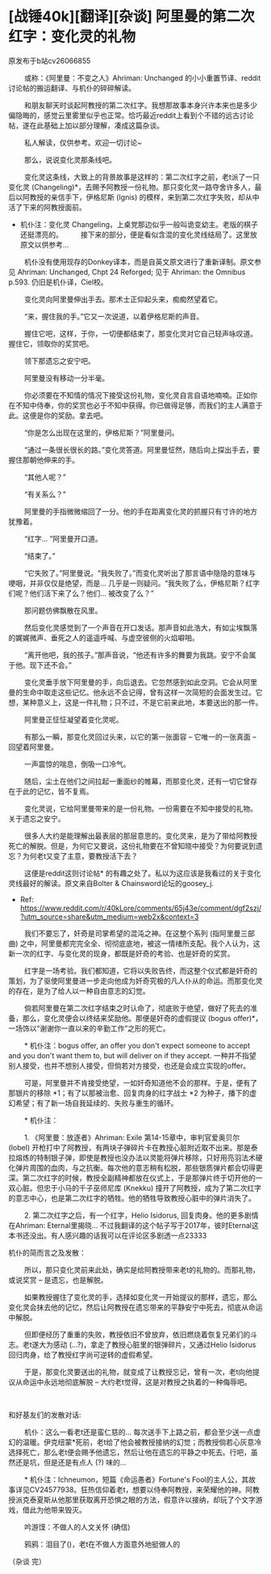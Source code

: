 # [战锤40k][翻译][杂谈] 阿里曼的第二次红字：变化灵的礼物

原发布于b站cv26066855

        或称：《阿里曼：不变之人》Ahriman: Unchanged 的小小重置节译、reddit讨论帖的搬运翻译、与机仆的碎碎解读。

        和朋友聊天时谈起阿教授的第二次红字。我想那故事本身兴许本来也是多少偏隐晦的，感觉云里雾里似乎也正常。恰巧最近reddit上看到个不错的远古讨论帖，遂在此基础上加以部分理解，凑成这篇杂谈。

        私人解读，仅供参考。欢迎一切讨论~



        那么，说说变化灵那条线吧。

        变化灵这条线，大致上的背景故事是这样的：第二次红字之前，老t派了一只变化灵 (Changeling)*，去赐予阿教授一份礼物。那只变化灵一路夺舍许多人，最后以阿教授的亲信手下，伊格尼斯 (Ignis) 的模样，来到第二次红字失败，却从中活了下来的阿教授面前。

* 机仆注：变化灵 Changeling，上桌党那边似乎一般叫诡变幼主。老版的棋子还挺漂亮的。
        接下来的部分，便是看似含混的变化灵线结局了。这里放原文以供参考... 

        机仆没有使用现存的Donkey译本，而是自英文原文进行了重新译制。原文参见 Ahriman: Unchanged, Chpt 24 Reforged; 见于 Ahriman: the Omnibus p.593. 仍旧是机仆译，Ciel校。



        变化灵向阿里曼伸出手去。那术士正仰起头来，痴痴然望着它。

        “来，握住我的手。”它又一次说道，以着伊格尼斯的声音。

        握住它吧，这样，于你，一切便都结束了，那变化灵对它自己轻声咏叹道。握住它，领取你的奖赏吧。

        领下那遗忘之安宁吧。

        阿里曼没有移动一分半毫。

        你必须要在不知情的情况下接受这份礼物，变化灵自言自语地喃喃。正如你在不知中侍奉，你的奖赏也必于不知中获得。你已做得足够，而我们的主人满意于此。这便是你的奖励。拿去吧。

        “你是怎么出现在这里的，伊格尼斯？”阿里曼问。

        “通过一条很长很长的路。”变化灵答道。阿里曼怔然，随后向上探出手去，要握住那朝他伸来的手。

        “其他人呢？”

        “有关系么？”

        阿里曼的手指微微缩回了一分。他的手在距离变化灵的抓握只有寸许的地方犹豫着。

        “红字… ”阿里曼开口道。

        “结束了。”

        “它失败了。”阿里曼说。“我失败了。”而变化灵听出了那言语中隐隐的意味与哽咽，并非仅仅是绝望，而是… 几乎是一则疑问。“我失败了么，伊格尼斯？红字们呢？他们活下来了么？他们… 被改变了么？”

        那问题仿佛飘散在风里。

        然后变化灵感觉到了一个声音在开口发话。那声音如此浩大，有如尘埃飘落的娓娓微声、垂死之人的遥遥呼喊、与虚空彼侧的火焰噼啪。

        “离开他吧，我的孩子。”那声音说，“他还有许多的舞要为我跳。安宁不会属于他。现下还不会。”

        变化灵垂手放下阿里曼的手，向后退去。它忽然感到如此空洞。它会从阿里曼的生命中取走这些记忆。他永远不会记得，曾有这样一次简短的会面发生过。它想，某种意义上，这是一件礼物；只不过，不是它前来此地，本要送出的那一件。

        阿里曼正怔怔凝望着变化灵呢。

        有那么一瞬，那变化灵回过头来，以它的第一张面容 – 它唯一的一张真面 – 回望着阿里曼。

        一声震惊的喘息，倒吸一口冷气。

        随后，尘土在他们之间拉起一重面纱的帷幕，而那变化灵，还有一切它曾存在于此的记忆，皆不复焉。





        变化灵说，它给阿里曼带来的是一份礼物。一份需要在不知中接受的礼物。关于遗忘之安宁。

        很多人大约是能理解出最表层的那层意思的。变化灵来，是为了带给阿教授死亡的解脱。但是，为何它又要说，这份礼物要在不曾知晓中接受？为何要说到遗忘？为何老t又变了主意，要教授活下去？

        这便是reddit这则讨论帖* 的有趣之处了。私以为这应该是我看过的关于变化灵线最好的解读。原文来自Bolter & Chainsword论坛的goosey_j.

* Ref: https://www.reddit.com/r/40kLore/comments/65j43e/comment/dgf2szj/?utm_source=share&utm_medium=web2x&context=3



        我们不要忘了，奸奇是司掌希望的混沌之神。在这整个系列 (指阿里曼三部曲) 之中，阿里曼都完完全全、彻彻底底地，被这一情绪所支配。我个人认为，这新一次的红字、与变化灵的现身，都既是奸奇的考验、也是奸奇的奖赏。

        红字是一场考验。我们都知道，它将以失败告终，而这整个仪式都是奸奇的策划，为了驱使阿里曼进一步走向他成为奸奇究极的凡人仆从的命运。而那变化灵的存在，是为了给人以一种自由意志的幻觉。

        倘若阿里曼在第二次红字结束之时认命了，彻底败于绝望，做好了死去的准备，那么，变化灵便会以终结来奖励他。那便是奸奇的虚假提议 (bogus offer)*，一场饰以“谢谢你一直以来的辛勤工作”之形的死亡。

        * 机仆注：bogus offer, an offer you don't expect someone to accept and you don't want them to, but will deliver on if they accept. 一种并不指望别人接受，也并不想别人接受，但倘若对方接受，也还是会成立实现的offer。

        可是，阿里曼并不肯接受绝望，一如奸奇知道他不会的那样。于是，便有了那银片的移除 *1；有了以那被治愈、回复肉身的红字战士 *2 为种子，播下的虚幻希望；有了新一场自我延续的、失败与重生的循环。

        * 机仆注：

        1. 《阿里曼：放逐者》Ahriman: Exile 第14-15章中，审判官爱奥贝尔 (Iobel) 开枪打中了阿教授，有两块子弹碎片卡在教授心脏附近取不出来。那是泰拉熔炼的特制银子弹，即使是教授也没办法以灵能将弹片移除，只好用亮羽法术硬化弹片周围的血肉，与之抗衡。每次他的意志稍有松脱，那些银质弹片都会切得更深。第二次红字的时候，教授全副精神都放在仪式上，于是那弹片终于切开他的一双心脏。但忠于小马的千子巫师尼库 (Knekku) 撞开了阿教授，成为了第二次红字的意志中心，也是第二次红字的牺牲。他的牺牲导致教授心脏中的弹片消失了。

        2. 第二次红字之后，有一个红字，Helio Isidorus, 回复肉身。他的更多剧情在Ahriman: Eternal里揭晓… 不过我翻译的这个帖子写于2017年，彼时Eternal这本书还没出。有人感兴趣的话我可以在评论区多剧透一点23333



机仆的简而言之及发散：

        所以，那只变化灵前来此处，确实是给阿教授带来老t的礼物的。而那礼物，或说奖赏 – 是遗忘，也是解脱。

        如果教授握住了变化灵的手，选择如变化灵一开始提议的那样，遗忘，那么变化灵会抹去他的记忆，然后让阿教授在遗忘带来的平静安宁中死去，彻底从命运中解脱。

        但即便经历了重重的失败，教授依旧不曾放弃，依旧燃烧着恢复兄弟们的斗志。老t遂大为感动 (…?)，拿走了教授心脏里的银弹碎片，又通过Helio Isidorus回归肉身，给了教授红字尚可逆转的虚假希望。

        于是，那变化灵要送出的礼物，就变成了让教授忘记，曾有一次，老t向他提议从命运中永远地彻底解脱 – 大约老t觉得，这是对教授之执着的一种侮辱吧。

 

和好基友们的发散对话:

        机仆：这么一看老t还是蛮仁慈的… 每次送手下上路之前，都会至少送一点虚幻的温暖。伊克纽蒙*死前，老t给了他会被教授接纳的幻觉；而教授倘若心灰意冷选择死亡，那么老t便会赐予他遗忘，然后让他在遗忘的平静之中死去。行吧，虽然还是坑，但是还是有点人 (?) 味的…

        * 机仆注：Ichneumon，短篇《命运愚者》Fortune's Fool的主人公，其故事详见CV24577938。狂热信仰着老t，想要以侍奉阿教授，来荣耀他的神。阿教授派克泰夏斯从他那里获取离开恐惧之眼的方法，假意许以接纳，却玩了个文字游戏，借此为他带来毁灭。

        吟游馍：不做人的人文关怀 (确信)

        鸦鸦：泪目了()，老t在不做人方面意外地挺做人的



（杂谈 完）
